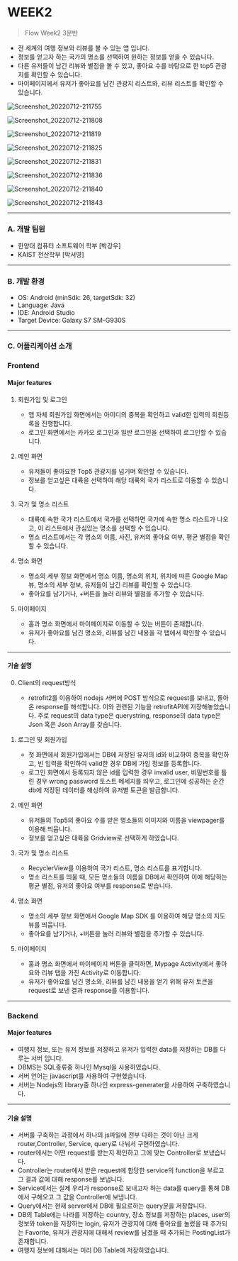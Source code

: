 #  WEEK2
> Flow Week2 3분반
* 전 세계의 여행 정보와 리뷰를 볼 수 있는 앱 입니다.  
* 정보를 얻고자 하는 국가의 명소를 선택하여 원하는 정보를 얻을 수 있습니다. 
* 다른 유저들이 남긴 리뷰와 별점을 볼 수 있고, 좋아요 수를 바탕으로 한 top5 관광지를 확인할 수 있습니다.
* 마이페이지에서 유저가 좋아요를 남긴 관광지 리스트와, 리뷰 리스트를 확인할 수 있습니다.


![Screenshot_20220712-211755](https://user-images.githubusercontent.com/108389320/178489021-16cc1eff-d92c-481f-abea-19171fccba55.jpg)

![Screenshot_20220712-211808](https://user-images.githubusercontent.com/108389320/178489035-fb279d5d-cbe3-4181-98ba-607839036770.jpg) 

![Screenshot_20220712-211819](https://user-images.githubusercontent.com/108389320/178489050-3937051d-2d5d-4d1d-a188-5b3502feaa68.jpg)

![Screenshot_20220712-211825](https://user-images.githubusercontent.com/108389320/178488947-ee6eab25-69f5-47f7-9592-74df5ef89c52.jpg)

![Screenshot_20220712-211831](https://user-images.githubusercontent.com/108389320/178488984-738856cb-273d-4a8f-ba8e-cd58a3dc3628.jpg)

![Screenshot_20220712-211836](https://user-images.githubusercontent.com/108389320/178488915-6b0f0237-23f9-4999-8fce-d340854a90a6.jpg)

![Screenshot_20220712-211840](https://user-images.githubusercontent.com/108389320/178488883-3e2ccf15-6879-4cad-ba1b-969573868ab5.jpg)

![Screenshot_20220712-211843](https://user-images.githubusercontent.com/108389320/178488844-a5508434-56d0-452a-a072-084960d9bb33.jpg)


***

### A. 개발 팀원    
* 한양대 컴퓨터 소프트웨어 학부 [박강우]  
* KAIST 전산학부 [박서영]
***

### B. 개발 환경  
* OS: Android (minSdk: 26, targetSdk: 32)  
* Language: Java  
* IDE: Android Studio  
* Target Device: Galaxy S7 SM-G930S
***

### C. 어플리케이션 소개  
### Frontend    
 
#### Major features   
1. 회원가입 및 로그인
    * 앱 자체 회원가입 화면에서는 아이디의 중복을 확인하고 valid한 입력의 회원등록을 진행합니다.
    * 로그인 화면에서는 카카오 로그인과 일반 로그인을 선택하여 로그인할 수 있습니다.

2. 메인 화면
    * 유저들이 좋아요한 Top5 관광지를 넘기며 확인할 수 있습니다.
    * 정보를 얻고싶은 대륙을 선택하여 해당 대륙의 국가 리스트로 이동할 수 있습니다.

3. 국가 및 명소 리스트
    * 대륙에 속한 국가 리스트에서 국가를 선택하면 국가에 속한 명소 리스트가 나오고, 이 리스트에서 관심있는 명소를 선택할 수 있습니다.
    * 명소 리스트에서는 각 명소의 이름, 사진, 유저의 좋아요 여부, 평균 별점을 확인할 수 있습니다.

4. 명소 화면
    * 명소의 세부 정보 화면에서 명소 이름, 명소의 위치, 위치에 따른 Google Map 뷰, 명소의 세부 정보, 유저들이 남긴 리뷰를 확인할 수 있습니다. 
    * 좋아요를 남기거나, +버튼을 눌러 리뷰와 별점을 추가할 수 있습니다.

5. 마이페이지
    * 홈과 명소 화면에서 마이페이지로 이동할 수 있는 버튼이 존재합니다.
    * 유저가 좋아요를 남긴 명소와, 리뷰를 남긴 내용을 각 탭에서 확인할 수 있습니다.
***
#### 기술 설명 
0. Client의 request방식
    * retrofit2를 이용하여 nodejs 서버에 POST 방식으로 request를 보내고, 돌아온 response를 해석합니다. 이와 관련된 기능을 retrofitAPI에 저장해놓았습니다.
    주로 request의 data type은 querystring, response의 data type은 Json 혹은 Json Array를 갖습니다.

1. 로그인 및 회원가입
    * 첫 화면에서 회원가입에서는 DB에 저장된 유저의 id와 비교하여 중복을 확인하고, 빈 입력을 확인하여 valid한 경우 DB에 가입 정보를 등록합니다.
    * 로그인 화면에서 등록되지 않은 id를 입력한 경우 invalid user, 비밀번호를 틀린 경우 wrong password 토스트 메세지를 띄우고, 로그인에 성공하는 순간 db에 저장된 데이터를 해싱하여 유저별 토큰을 발급합니다.

2. 메인 화면
    * 유저들의 Top5의 좋아요 수를 받은 명소들의 이미지와 이름을 viewpager를 이용해 띄웁니다.
    * 정보를 얻고싶은 대륙을 Gridview로 선택하게 하였습니다.

3. 국가 및 명소 리스트
    * RecyclerView를 이용하여 국가 리스트, 명소 리스트를 표기합니다.
    * 명소 리스트를 띄울 때, 모든 명소들의 이름을 DB에서 확인하여 이에 해당하는 평균 별점, 유저의 좋아요 여부를 response로 받습니다.

4. 명소 화면
    * 명소의 세부 정보 화면에서 Google Map SDK 를 이용하여 해당 명소의 지도 뷰를 띄웁니다. 
    * 좋아요를 남기거나, +버튼을 눌러 리뷰와 별점을 추가할 수 있습니다.

5. 마이페이지
    * 홈과 명소 화면에서 마이페이지 버튼을 클릭하면, Mypage Activity에서 좋아요와 리뷰 탭을 가진 Activity로 이동합니다.
    * 유저가 좋아요를 남긴 명소와, 리뷰를 남긴 내용을 얻기 위해 유저 토큰을 request로 보낸 결과 response를 이용합니다.


***
### Backend
 #### Major features  
* 여행지 정보, 또는 유저 정보를 저장하고 유저가 입력한 data를 저장하는 DB를 다루는 서버 입니다.
* DBMS는 SQL종류중 하나인 Mysql을 사용하였습니다.
* 서버 언어는 javascript를 사용하여 구현했습니다.
* 서버는 Nodejs의 library중 하나인 express-generater을 사용하여 구축하였습니다.
 
***
#### 기술 설명 
* 서버를 구축하는 과정에서 하나의 js파일에 전부 다하는 것이 아닌 크게 router,Controller, Service, query로 나눠서 구현하였습니다.
* router에서는 어떤 request를 받는지 확인하고 그에 맞는 Controller로 보냈습니다.
* Controller는 router에서 받은 request에 합당한 service의 function을 부르고 그 결과 값에 대해 response를 보냅니다.
* Service에서는 실제 우리가 response로 보내고자 하는 data를 query를 통해 DB에서 구해오고 그 값을 Controller에 보냅니다.
* Query에서는 현재 server에서 DB에 필요로하는 query문을 저장합니다.
* DB의 Table에는 나라를 저장하는 country, 장소 정보를 저장하는 places, user의 정보와 token을 저장하는 login, 유저가 관광지에 대해 좋아요를 눌렀을 때 추가되는 Favorite, 유저가 관광지에 대해서 review를 남겼을 때 추가되는 PostingList가 존재합니다.
* 여행지 정보에 대해서는 미리 DB Table에 저장하였습니다.
